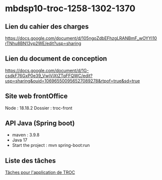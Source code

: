 # mbdsp10-troc-1258-1302-1370

## Lien du cahier des charges
https://docs.google.com/document/d/105ngoZdbEFhzgLRANBmF_wOYYI10rTNhu8BN13yp2WE/edit?usp=sharing

## Lien du document de conception
https://docs.google.com/document/d/1G-csdkF76GxP0e39_VwjViXtZTqFFQWC/edit?usp=sharing&ouid=106965500956527089278&rtpof=true&sd=true

## Site web frontOffice
Node : 18.18.2
Dossier : troc-front

## API Java (Spring boot)
- maven : 3.9.8
- Java 17
- Start the project : mvn spring-boot:run

## Liste des tâches
[Tâches pour l'application de TROC](https://docs.google.com/spreadsheets/d/1ouMD0ehFyAmWiOiIJOvK-ZnQkMlIXlhH5XCA-xVH-Hs/edit?gid=0#gid=0)
